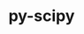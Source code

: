 ---
title: "py-scipy"
layout: cache
categories: [package, develop-2023-08-20]
meta: {"versions": ["1.10.1", "1.11.1", "1.5.4", "1.9.3"], "compilers": ["apple-clang@=14.0.0", "gcc@=11.1.0", "gcc@=11.3.0", "gcc@=12.1.0"], "oss": ["ubuntu20.04", "ubuntu22.04", "ventura"], "platforms": ["darwin", "linux"], "targets": ["aarch64", "ppc64le", "x86_64_v3"], "stacks": ["e4s", "e4s-power", "ml-darwin-aarch64-mps", "ml-linux-x86_64-cpu", "ml-linux-x86_64-cuda", "ml-linux-x86_64-rocm", "root", "tutorial"], "num_specs": 16, "num_specs_by_stack": {"ml-darwin-aarch64-mps": 3, "root": 16, "e4s-power": 3, "e4s": 3, "ml-linux-x86_64-cuda": 5, "ml-linux-x86_64-cpu": 5, "ml-linux-x86_64-rocm": 4, "tutorial": 1}}
spec_details: [{"hash": "hx4jb3ka6kl26odraxaejtsmqkn4yfqy", "compiler": "apple-clang@=14.0.0", "versions": ["1.10.1"], "os": "ventura", "platform": "darwin", "target": "aarch64", "variants": ["build_system=python_pip"], "stacks": ["ml-darwin-aarch64-mps", "root"], "size": "-", "tarball": "https://binaries.spack.io/releases/develop-2023-08-20/build_cache/darwin-ventura-aarch64/apple-clang-14.0.0/py-scipy-1.10.1/darwin-ventura-aarch64-apple-clang-14.0.0-py-scipy-1.10.1-hx4jb3ka6kl26odraxaejtsmqkn4yfqy.spack"}, {"hash": "ghxlsoenfmprph64ocmrgh52cotdrn4i", "compiler": "apple-clang@=14.0.0", "versions": ["1.11.1"], "os": "ventura", "platform": "darwin", "target": "aarch64", "variants": ["build_system=python_pip"], "stacks": ["ml-darwin-aarch64-mps", "root"], "size": "-", "tarball": "https://binaries.spack.io/releases/develop-2023-08-20/build_cache/darwin-ventura-aarch64/apple-clang-14.0.0/py-scipy-1.11.1/darwin-ventura-aarch64-apple-clang-14.0.0-py-scipy-1.11.1-ghxlsoenfmprph64ocmrgh52cotdrn4i.spack"}, {"hash": "tow4nhnomt5jzytn2ychxk3uqrtbosqo", "compiler": "apple-clang@=14.0.0", "versions": ["1.11.1"], "os": "ventura", "platform": "darwin", "target": "aarch64", "variants": ["build_system=python_pip"], "stacks": ["ml-darwin-aarch64-mps", "root"], "size": "-", "tarball": "https://binaries.spack.io/releases/develop-2023-08-20/build_cache/darwin-ventura-aarch64/apple-clang-14.0.0/py-scipy-1.11.1/darwin-ventura-aarch64-apple-clang-14.0.0-py-scipy-1.11.1-tow4nhnomt5jzytn2ychxk3uqrtbosqo.spack"}, {"hash": "ic2ktv7z5l62cfzoyjmecd6docp2raej", "compiler": "gcc@=11.1.0", "versions": ["1.9.3"], "os": "ubuntu20.04", "platform": "linux", "target": "ppc64le", "variants": ["build_system=python_pip"], "stacks": ["e4s-power", "root"], "size": "-", "tarball": "https://binaries.spack.io/releases/develop-2023-08-20/build_cache/linux-ubuntu20.04-ppc64le/gcc-11.1.0/py-scipy-1.9.3/linux-ubuntu20.04-ppc64le-gcc-11.1.0-py-scipy-1.9.3-ic2ktv7z5l62cfzoyjmecd6docp2raej.spack"}, {"hash": "gkpg36oq72fc4m6zr3c4fu7fg644gyjc", "compiler": "gcc@=11.1.0", "versions": ["1.10.1"], "os": "ubuntu20.04", "platform": "linux", "target": "ppc64le", "variants": ["build_system=python_pip"], "stacks": ["e4s-power", "root"], "size": "-", "tarball": "https://binaries.spack.io/releases/develop-2023-08-20/build_cache/linux-ubuntu20.04-ppc64le/gcc-11.1.0/py-scipy-1.10.1/linux-ubuntu20.04-ppc64le-gcc-11.1.0-py-scipy-1.10.1-gkpg36oq72fc4m6zr3c4fu7fg644gyjc.spack"}, {"hash": "zrjbjqjclwo6buoy2g6qfrwi3e7aa3kl", "compiler": "gcc@=11.1.0", "versions": ["1.11.1"], "os": "ubuntu20.04", "platform": "linux", "target": "ppc64le", "variants": ["build_system=python_pip"], "stacks": ["e4s-power", "root"], "size": "-", "tarball": "https://binaries.spack.io/releases/develop-2023-08-20/build_cache/linux-ubuntu20.04-ppc64le/gcc-11.1.0/py-scipy-1.11.1/linux-ubuntu20.04-ppc64le-gcc-11.1.0-py-scipy-1.11.1-zrjbjqjclwo6buoy2g6qfrwi3e7aa3kl.spack"}, {"hash": "5zpiysycgtcgl6rdxhynw2w7i5kkhoyn", "compiler": "gcc@=11.1.0", "versions": ["1.9.3"], "os": "ubuntu20.04", "platform": "linux", "target": "x86_64_v3", "variants": ["build_system=python_pip"], "stacks": ["root", "e4s"], "size": "-", "tarball": "https://binaries.spack.io/releases/develop-2023-08-20/build_cache/linux-ubuntu20.04-x86_64_v3/gcc-11.1.0/py-scipy-1.9.3/linux-ubuntu20.04-x86_64_v3-gcc-11.1.0-py-scipy-1.9.3-5zpiysycgtcgl6rdxhynw2w7i5kkhoyn.spack"}, {"hash": "2ubs66s4qa2yyivp5mlsnm2jre3ewzr2", "compiler": "gcc@=11.1.0", "versions": ["1.10.1"], "os": "ubuntu20.04", "platform": "linux", "target": "x86_64_v3", "variants": ["build_system=python_pip"], "stacks": ["root", "e4s"], "size": "-", "tarball": "https://binaries.spack.io/releases/develop-2023-08-20/build_cache/linux-ubuntu20.04-x86_64_v3/gcc-11.1.0/py-scipy-1.10.1/linux-ubuntu20.04-x86_64_v3-gcc-11.1.0-py-scipy-1.10.1-2ubs66s4qa2yyivp5mlsnm2jre3ewzr2.spack"}, {"hash": "n2ktdhtz66lrs6zjor3nes3czfhmz4ll", "compiler": "gcc@=11.1.0", "versions": ["1.11.1"], "os": "ubuntu20.04", "platform": "linux", "target": "x86_64_v3", "variants": ["build_system=python_pip"], "stacks": ["root", "e4s"], "size": "-", "tarball": "https://binaries.spack.io/releases/develop-2023-08-20/build_cache/linux-ubuntu20.04-x86_64_v3/gcc-11.1.0/py-scipy-1.11.1/linux-ubuntu20.04-x86_64_v3-gcc-11.1.0-py-scipy-1.11.1-n2ktdhtz66lrs6zjor3nes3czfhmz4ll.spack"}, {"hash": "qcyqjcqykwautmatcfbptpmkx2m7jai2", "compiler": "gcc@=11.3.0", "versions": ["1.10.1"], "os": "ubuntu22.04", "platform": "linux", "target": "x86_64_v3", "variants": ["build_system=python_pip"], "stacks": ["root", "ml-linux-x86_64-cuda"], "size": "-", "tarball": "https://binaries.spack.io/releases/develop-2023-08-20/build_cache/linux-ubuntu22.04-x86_64_v3/gcc-11.3.0/py-scipy-1.10.1/linux-ubuntu22.04-x86_64_v3-gcc-11.3.0-py-scipy-1.10.1-qcyqjcqykwautmatcfbptpmkx2m7jai2.spack"}, {"hash": "i3rvru6x7i2w2zttnikv36vosi5w6y3z", "compiler": "gcc@=11.3.0", "versions": ["1.10.1"], "os": "ubuntu22.04", "platform": "linux", "target": "x86_64_v3", "variants": ["build_system=python_pip"], "stacks": ["root", "ml-linux-x86_64-cpu"], "size": "-", "tarball": "https://binaries.spack.io/releases/develop-2023-08-20/build_cache/linux-ubuntu22.04-x86_64_v3/gcc-11.3.0/py-scipy-1.10.1/linux-ubuntu22.04-x86_64_v3-gcc-11.3.0-py-scipy-1.10.1-i3rvru6x7i2w2zttnikv36vosi5w6y3z.spack"}, {"hash": "6srqe3w6qhq4c5j5xuu7yok6jqxnkq7c", "compiler": "gcc@=11.3.0", "versions": ["1.11.1"], "os": "ubuntu22.04", "platform": "linux", "target": "x86_64_v3", "variants": ["build_system=python_pip"], "stacks": ["ml-linux-x86_64-rocm", "root", "ml-linux-x86_64-cpu", "ml-linux-x86_64-cuda"], "size": "-", "tarball": "https://binaries.spack.io/releases/develop-2023-08-20/build_cache/linux-ubuntu22.04-x86_64_v3/gcc-11.3.0/py-scipy-1.11.1/linux-ubuntu22.04-x86_64_v3-gcc-11.3.0-py-scipy-1.11.1-6srqe3w6qhq4c5j5xuu7yok6jqxnkq7c.spack"}, {"hash": "ror7lzgjrli5r3e3boc475watsmakebg", "compiler": "gcc@=11.3.0", "versions": ["1.5.4"], "os": "ubuntu22.04", "platform": "linux", "target": "x86_64_v3", "variants": ["build_system=python_pip"], "stacks": ["ml-linux-x86_64-rocm", "root", "ml-linux-x86_64-cpu", "ml-linux-x86_64-cuda"], "size": "-", "tarball": "https://binaries.spack.io/releases/develop-2023-08-20/build_cache/linux-ubuntu22.04-x86_64_v3/gcc-11.3.0/py-scipy-1.5.4/linux-ubuntu22.04-x86_64_v3-gcc-11.3.0-py-scipy-1.5.4-ror7lzgjrli5r3e3boc475watsmakebg.spack"}, {"hash": "vprw4jdcwqqlqdri34yhlwmimtcapqaz", "compiler": "gcc@=11.3.0", "versions": ["1.5.4"], "os": "ubuntu22.04", "platform": "linux", "target": "x86_64_v3", "variants": ["build_system=python_pip"], "stacks": ["ml-linux-x86_64-rocm", "root", "ml-linux-x86_64-cpu", "ml-linux-x86_64-cuda"], "size": "-", "tarball": "https://binaries.spack.io/releases/develop-2023-08-20/build_cache/linux-ubuntu22.04-x86_64_v3/gcc-11.3.0/py-scipy-1.5.4/linux-ubuntu22.04-x86_64_v3-gcc-11.3.0-py-scipy-1.5.4-vprw4jdcwqqlqdri34yhlwmimtcapqaz.spack"}, {"hash": "2a37r2jbqblyxhnydypdcdtidhzr3uuu", "compiler": "gcc@=12.1.0", "versions": ["1.11.1"], "os": "ubuntu22.04", "platform": "linux", "target": "x86_64_v3", "variants": ["build_system=python_pip"], "stacks": ["root", "tutorial"], "size": "-", "tarball": "https://binaries.spack.io/releases/develop-2023-08-20/build_cache/linux-ubuntu22.04-x86_64_v3/gcc-12.1.0/py-scipy-1.11.1/linux-ubuntu22.04-x86_64_v3-gcc-12.1.0-py-scipy-1.11.1-2a37r2jbqblyxhnydypdcdtidhzr3uuu.spack"}, {"hash": "lvv4t624htgtgpxq2d3n5b6p5utl466u", "compiler": "gcc@=11.3.0", "versions": ["1.11.1"], "os": "ubuntu22.04", "platform": "linux", "target": "x86_64_v3", "variants": ["build_system=python_pip"], "stacks": ["ml-linux-x86_64-rocm", "root", "ml-linux-x86_64-cpu", "ml-linux-x86_64-cuda"], "size": "-", "tarball": "https://binaries.spack.io/releases/develop-2023-08-20/build_cache/linux-ubuntu22.04-x86_64_v3/gcc-11.3.0/py-scipy-1.11.1/linux-ubuntu22.04-x86_64_v3-gcc-11.3.0-py-scipy-1.11.1-lvv4t624htgtgpxq2d3n5b6p5utl466u.spack"}]
---